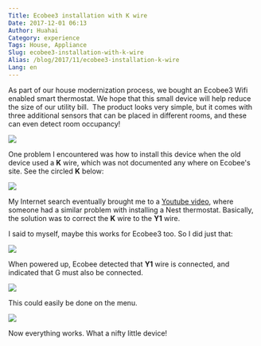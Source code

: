 ```yaml
---
Title: Ecobee3 installation with K wire
Date: 2017-12-01 06:13
Author: Huahai
Category: experience
Tags: House, Appliance
Slug: ecobee3-installation-with-k-wire
Alias: /blog/2017/11/ecobee3-installation-k-wire
Lang: en
---
```


As part of our house modernization process, we bought an Ecobee3 Wifi enabled smart thermostat. We hope that this small device will help reduce the size of our utility bill.  The product looks very simple, but it comes with three additional sensors that can be placed in different rooms, and these can even detect room occupancy!

![](https://farm5.staticflickr.com/4517/38758945381_22df31e473.jpg)

One problem I encountered was how to install this device when the old device used a **K** wire, which was not documented any where on Ecobee's site. See the circled **K** below:

![](https://farm5.staticflickr.com/4559/38758945231_bccf06a000.jpg)

My Internet search eventually brought me to a <a href="https://www.youtube.com/watch?v=NTDRQNpGi1c">Youtube video</a>, where someone had a similar problem with installing a Nest thermostat. Basically, the solution was to correct the **K** wire to the **Y1** wire.

I said to myself, maybe this works for Ecobee3 too. So I did just that:

![](https://farm5.staticflickr.com/4570/38758945181_344c5b40c7.jpg)

When powered up, Ecobee detected that **Y1** wire is connected, and indicated that G must also be connected.

![](https://farm5.staticflickr.com/4523/38758945301_242d5d8cc9.jpg)

This could easily be done on the menu.

![](https://farm5.staticflickr.com/4583/38758945271_292f9b0a7b.jpg)

Now everything works. What a nifty little device!
